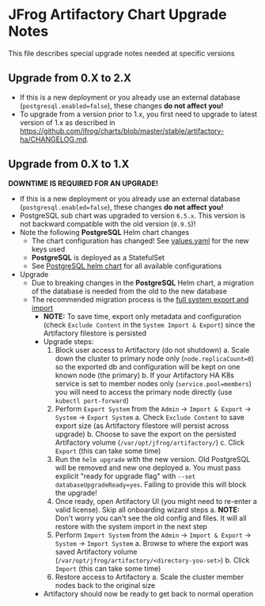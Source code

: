 # JFrog Artifactory Chart Upgrade Notes
This file describes special upgrade notes needed at specific versions
## Upgrade from 0.X to 2.X

* If this is a new deployment or you already use an external database (`postgresql.enabled=false`), these changes **do not affect you!**
* To upgrade from a version prior to 1.x, you first need to upgrade to latest version of 1.x as described in https://github.com/jfrog/charts/blob/master/stable/artifactory-ha/CHANGELOG.md.

## Upgrade from 0.X to 1.X
**DOWNTIME IS REQUIRED FOR AN UPGRADE!**
* If this is a new deployment or you already use an external database (`postgresql.enabled=false`), these changes **do not affect you!**
* PostgreSQL sub chart was upgraded to version `6.5.x`. This version is not backward compatible with the old version (`0.9.5`)!
* Note the following **PostgreSQL** Helm chart changes
  * The chart configuration has changed! See [values.yaml](values.yaml) for the new keys used
  * **PostgreSQL** is deployed as a StatefulSet
  * See [PostgreSQL helm chart](https://hub.helm.sh/charts/stable/postgresql) for all available configurations
* Upgrade
  * Due to breaking changes in the **PostgreSQL** Helm chart, a migration of the database is needed from the old to the new database
  * The recommended migration process is the [full system export and import](https://www.jfrog.com/confluence/display/RTF/Importing+and+Exporting)
    * **NOTE:** To save time, export only metadata and configuration (check `Exclude Content` in the `System Import & Export`) since the Artifactory filestore is persisted
    * Upgrade steps:
      1. Block user access to Artifactory (do not shutdown)
        a. Scale down the cluster to primary node only (`node.replicaCount=0`) so the exported db and configuration will be kept on one known node (the primary)
        b. If your Artifactory HA K8s service is set to member nodes only (`service.pool=members`) you will need to access the primary node directly (use `kubectl port-forward`)
      2. Perform `Export System` from the `Admin` -> `Import & Export` -> `System` -> `Export System`
        a. Check `Exclude Content` to save export size (as Artifactory filestore will persist across upgrade)
        b. Choose to save the export on the persisted Artifactory volume (`/var/opt/jfrog/artifactory/`)
        c. Click `Export` (this can take some time)
      3. Run the `helm upgrade` with the new version. Old PostgreSQL will be removed and new one deployed
        a. You must pass explicit "ready for upgrade flag" with `--set databaseUpgradeReady=yes`. Failing to provide this will block the upgrade!
      4. Once ready, open Artifactory UI (you might need to re-enter a valid license). Skip all onboarding wizard steps
        a. **NOTE:** Don't worry you can't see the old config and files. It will all restore with the system import in the next step 
      5. Perform `Import System` from the `Admin` -> `Import & Export` -> `System` -> `Import System`
        a. Browse to where the export was saved Artifactory volume (`/var/opt/jfrog/artifactory/<directory-you-set>`)
        b. Click `Import` (this can take some time)
      6. Restore access to Artifactory
        a. Scale the cluster member nodes back to the original size
    * Artifactory should now be ready to get back to normal operation
